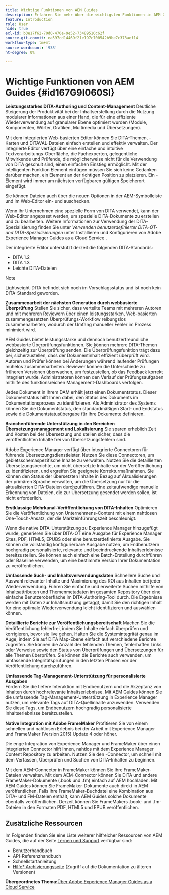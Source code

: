 ```yaml
---
title: Wichtige Funktionen von AEM Guides
description: Erfahren Sie mehr über die wichtigsten Funktionen in AEM Guides, DITA-Bearbeitung, Content-Management, webbasierte Prüfung, Übersetzung, Lokalisierung, kanalübergreifende Veröffentlichung und Integration von FrameMaker.
feature: Introduction
role: User
hide: true
exl-id: b3e17f62-70d0-470e-9e52-73489510c62f
source-git-commit: ea597cd14469f21e197c700542b9be7c373aef14
workflow-type: tm+mt
source-wordcount: '938'
ht-degree: 0%

---
```


# Wichtige Funktionen von AEM Guides {#id167G9I060SI}

**Leistungsstarkes DITA-Authoring und Content-Management**
Deutliche Steigerung der Produktivität bei der Inhaltserstellung durch die Nutzung modularer Informationen aus einer Hand, die für eine effiziente Wiederverwendung auf granularer Ebene optimiert wurden (Module, Komponenten, Wörter, Grafiken, Multimedia und Übersetzungen).

Mit dem integrierten Web-basierten Editor können Sie DITA-Themen, -Karten und DITAVAL-Dateien einfach erstellen und effektiv verwalten. Der integrierte Editor verfügt über eine einfache und intuitive Textverarbeitungs-Oberfläche, die Fachexperten, gelegentliche Mitwirkende und Prüfende, die möglicherweise nicht für die Verwendung von DITA geschult sind, einen einfachen Einstieg ermöglicht. Mit der intelligenten Funktion Element einfügen müssen Sie sich keine Gedanken darüber machen, ein Element an der richtigen Position zu platzieren. Ein -Element wird immer am nächsten verfügbaren gültigen Speicherort eingefügt.

Sie können Dateien auch über die neuen Optionen in der AEM-Symbolleiste und im Web-Editor ein- und auschecken.

Wenn Ihr Unternehmen eine spezielle Form von DITA verwendet, kann der Web-Editor angepasst werden, um spezielle DITA-Dokumente zu erstellen und zu bearbeiten. Weitere Informationen zur Verwendung der DITA-Spezialisierung finden Sie unter *Verwenden benutzerdefinierter DITA-OT- und DITA-Spezialisierungen* unter Installieren und Konfigurieren von Adobe Experience Manager Guides as a Cloud Service .

Der integrierte Editor unterstützt derzeit die folgenden DITA-Standards:

* DITA 1.2
* DITA 1.3
* Leichte DITA-Dateien


>[!NOTE]
>
> Lightweight-DITA befindet sich noch im Vorschlagsstatus und ist noch kein DITA-Standard geworden.

**Zusammenarbeit der nächsten Generation durch webbasierte Überprüfung**
Stellen Sie sicher, dass verteilte Teams mit mehreren Autoren und mit mehreren Reviewern über einen leistungsstarken, Web-basierten zusammengesetzten Überprüfungs-Workflow reibungslos zusammenarbeiten, wodurch der Umfang manueller Fehler im Prozess minimiert wird.

AEM Guides bietet leistungsstarke und dennoch benutzerfreundliche webbasierte Überprüfungsfunktionen. Sie können mehrere DITA-Themen gleichzeitig zur Überprüfung senden. Die Überprüfungsfunktion trägt dazu bei, sicherzustellen, dass der Dokumentinhalt effizient überprüft wird. Autoren und Prüfer können bei Änderungen während laufender Prüfungen mühelos zusammenarbeiten. Reviewer können die Unterschiede zu früheren Versionen überwachen, um festzustellen, ob das Feedback korrekt integriert wurde. Administratoren können den Verlauf der Prüfungsaufgaben mithilfe des funktionsreichen Management-Dashboards verfolgen.

Jedes Dokument in Ihrem DAM erhält jetzt einen Dokumentstatus. Dieser Dokumentstatus hilft Ihnen dabei, den Status des Dokuments im Dokumentationsprozess zu identifizieren. Als Administrator des Systems können Sie die Dokumentstatus, den standardmäßigen Start- und Endstatus sowie die Dokumentstatusübergabe für Ihre Dokumente definieren.

**Branchenführende Unterstützung in den Bereichen Übersetzungsmanagement und Lokalisierung**
Sie sparen erheblich Zeit und Kosten bei der Übersetzung und stellen sicher, dass die veröffentlichten Inhalte frei von Übersetzungsfehlern sind.

Adobe Experience Manager verfügt über integrierte Connectoren für führende Übersetzungsdienstleister. Nutzen Sie diese Connectoren, um gebietsschemaspezifische Inhalte zu verwalten. Nutzen Sie die detaillierten Übersetzungsberichte, um nicht übersetzte Inhalte vor der Veröffentlichung zu identifizieren, und ergreifen Sie geeignete Korrekturmaßnahmen. Sie können den Status der übersetzten Inhalte in Bezug auf Aktualisierungen der primären Sprache verwalten, um die Übersetzung nur für die aktualisierten DITA-Dateien durchzuführen. Eine zeitaufwendige manuelle Erkennung von Dateien, die zur Übersetzung gesendet werden sollen, ist nicht erforderlich.

**Erstklassige Mehrkanal-Veröffentlichung von DITA-Inhalten**
Optimieren Sie die Veröffentlichung von Unternehmens-Content mit einem nahtlosen One-Touch-Ansatz, der die Markteinführungszeit beschleunigt.

Wenn die native DITA-Unterstützung zu Experience Manager hinzugefügt wurde, generieren Sie über DITA-OT eine Ausgabe für Experience Manager Sites, PDF, HTML5, EPUBS oder eine benutzerdefinierte Ausgabe. Sie können die vollständig konfigurierbare Ausgabe nutzen, um Endbenutzern hochgradig personalisierte, relevante und beeindruckende Inhaltserlebnisse bereitzustellen. Sie können auch einfach eine Batch-Erstellung durchführen oder Baseline verwenden, um eine bestimmte Version Ihrer Dokumentation zu veröffentlichen.

**Umfassende Such- und Inhaltsverwendungsdaten**
Schnellere Suche und Auswahl relevanter Inhalte und Maximierung des ROI aus Inhalten bei jeder Wiederverwendung. Führen Sie einfache und erweiterte Suchen mithilfe von Inhaltsattributen und Themenmetadaten im gesamten Repository über eine einfache Benutzeroberfläche im DITA-Authoring-Tool durch. Die Ergebnisse werden mit Daten zur Inhaltsnutzung getaggt, damit Sie den richtigen Inhalt für eine optimale Wiederverwendung leicht identifizieren und auswählen können.

**Detaillierte Berichte zur Veröffentlichungsbereitschaft**
Machen Sie die Veröffentlichung fehlerfrei, indem Sie Inhalte einfach überprüfen und korrigieren, bevor sie live gehen. Halten Sie die Systemintegrität genau im Auge, indem Sie auf DITA Map-Ebene einfach auf verschiedene Berichte zugreifen. Sie können die Anzahl der fehlenden Themen, fehlerhaften Links oder Verweise sowie den Status von Überprüfungen und Übersetzungen für alle Themen überprüfen. Sie können die Berichte auch verwenden, um umfassende Integritätsprüfungen in den letzten Phasen vor der Veröffentlichung durchzuführen.

**Umfassende Tag-Management-Unterstützung für personalisierte Ausgaben**\
Fördern Sie die tiefere Interaktion mit Endbenutzern und die Akzeptanz von Inhalten durch hochrelevante Inhaltserlebnisse. Mit AEM Guides können Sie die umfassende Tag-Management-Unterstützung in Experience Manager nutzen, um relevante Tags auf DITA-Quellinhalte anzuwenden. Verwenden Sie diese Tags, um Endbenutzern hochgradig personalisierte Inhaltserlebnisse bereitzustellen.

**Native Integration mit Adobe FrameMaker**
Profitieren Sie von einem schnellen und nahtlosen Erlebnis bei der Arbeit mit Experience Manager und FrameMaker (Version 2015) Update 4 oder höher.

Die enge Integration von Experience Manager und FrameMaker über einen integrierten Connector hilft Ihnen, nahtlos mit dem Experience Manager Content Repository zu arbeiten. Nutzen Sie den -Connector, um schnell mit dem Verfassen, Überprüfen und Suchen von DITA-Inhalten zu beginnen.

Mit dem AEM-Connector in FrameMaker können Sie Ihre FrameMaker-Dateien verwalten. Mit dem AEM-Connector können Sie DITA und andere FrameMaker-Dokumente (.book und .fm) einfach auf AEM hochladen. Mit AEM Guides können Sie FrameMaker-Dokumente auch direkt in AEM veröffentlichen. Falls Ihre FrameMaker-Buchdatei eine Kombination aus DITA- und FM-Dateien enthält, kann AEM Guides solche Dokumente ebenfalls veröffentlichen. Derzeit können Sie FrameMakers .book- und .fm-Dateien in den Formaten PDF, HTML5 und EPUB veröffentlichen.

## Zusätzliche Ressourcen

Im Folgenden finden Sie eine Liste weiterer hilfreicher Ressourcen von AEM Guides, die auf der Seite [Lernen und Support](https://helpx.adobe.com/support/xml-documentation-for-experience-manager.html) verfügbar sind:

* Benutzerhandbuch
* API-Referenzhandbuch
* Schnellstartanleitung
* [Hilfe* Archivierungsseite](https://helpx.adobe.com/xml-documentation-for-experience-manager/archive.html) (Zugriff auf die Dokumentation zu älteren Versionen)

**Übergeordnetes Thema:**[&#x200B;Über Adobe Experience Manager Guides as a Cloud Service](../user-guide/intro.md)
